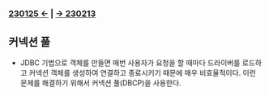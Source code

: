 ﻿#
### [230125 ←](../../221205-230127_JSP/230125/) | [→ 230213](../../230130-_Spring/230213/)

## 커넥션 풀

- JDBC 기법으로 객체를 만들면 매번 사용자가 요청을 할 때마다 드라이버를 로드하고 커넥션 객체를 생성하여 연결하고 종료시키기 때문에 매우 비효율적이다. 이런 문제를 해결하기 위해서 커넥션 풀(DBCP)을 사용한다.